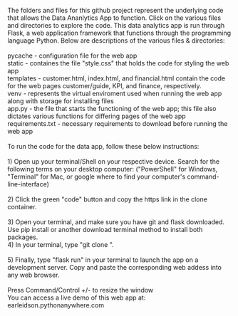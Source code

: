 The folders and files for this github project represent the underlying code that allows the Data Ananlytics App to function.  Click on the various files and directories to explore the code.
This data analytics app is run through Flask, a web application framework that functions through the programming language Python.
Below are descriptions of the various files & directories:<br>
<br>
pycache - configuration file for the web app
<br>static - containes the file "style.css" that holds the code for styling the web app<br>
templates - customer.html, index.html, and financial.html contain the code for the web pages customer/guide, KPI, and finance, respectively.<br>
venv - represents the virtual enviroment used when running the web app along with storage for installing files
<br>app.py - the file that starts the functioning of the web app; this file also dictates various functions for differing pages of the web app <br>
requirements.txt - necessary requirements to download before running the web app
<br><br>
To run the code for the data app, follow these below instructions: <br>
<br>1) Open up your terminal/Shell on your respective device.  Search for the following terms on your desktop computer: ("PowerShell" for Windows, "Terminal" for Mac, or google where to find your computer's command-line-interface)  <br>
<br>2) Click the green "code" button and copy the https link in the clone container.  
<br>3) Open your terminal, and make sure you have git and flask downloaded.  Use pip install or another download terminal method to install both packages.
<br>4) In your terminal, type "git clone <link you copied>".  
<br>5) Finally, type "flask run" in your terminal to launch the app on a development server.  Copy and paste the corresponding web addess into any web browser.
<br>
<br>Press Command/Control +/- to resize the window
<br>You can access a live demo of this web app at: earleidson.pythonanywhere.com
